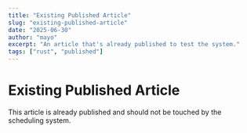 ```yaml
---
title: "Existing Published Article"
slug: "existing-published-article"
date: "2025-06-30"
author: "mayo"
excerpt: "An article that's already published to test the system."
tags: ["rust", "published"]
---
```


# Existing Published Article

This article is already published and should not be touched by the scheduling system.
